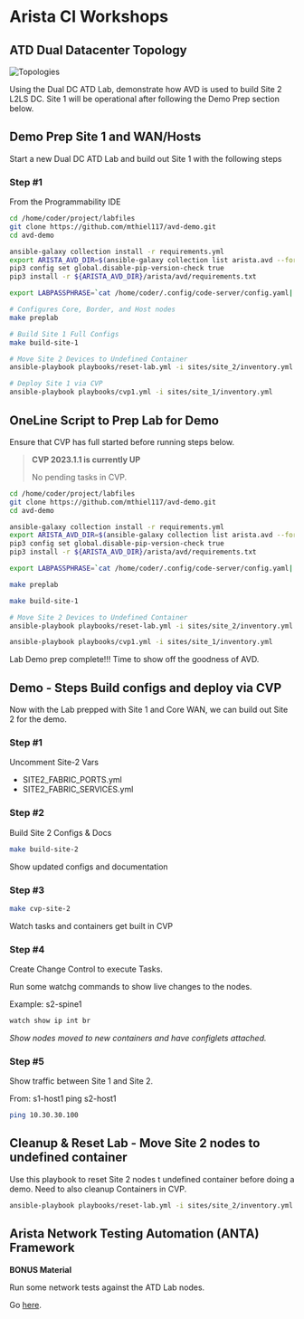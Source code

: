 # Arista CI Workshops

## **ATD Dual Datacenter Topology**

![Topologies](images/topologies.png)

Using the Dual DC ATD Lab, demonstrate how AVD is used to build Site 2 L2LS DC. Site 1 will be operational after following the Demo Prep section below.

## Demo Prep Site 1 and WAN/Hosts

Start a new Dual DC ATD Lab and build out Site 1 with the following steps

### Step #1

From the Programmability IDE

```bash
cd /home/coder/project/labfiles
git clone https://github.com/mthiel117/avd-demo.git
cd avd-demo
```

```bash
ansible-galaxy collection install -r requirements.yml
export ARISTA_AVD_DIR=$(ansible-galaxy collection list arista.avd --format yaml | head -1 | cut -d: -f1)
pip3 config set global.disable-pip-version-check true
pip3 install -r ${ARISTA_AVD_DIR}/arista/avd/requirements.txt
```

```bash
export LABPASSPHRASE=`cat /home/coder/.config/code-server/config.yaml| grep "password:" | awk '{print $2}'`
```

```bash
# Configures Core, Border, and Host nodes
make preplab
```

```bash
# Build Site 1 Full Configs
make build-site-1
```

```bash
# Move Site 2 Devices to Undefined Container
ansible-playbook playbooks/reset-lab.yml -i sites/site_2/inventory.yml
```

```bash
# Deploy Site 1 via CVP
ansible-playbook playbooks/cvp1.yml -i sites/site_1/inventory.yml
```

## OneLine Script to Prep Lab for Demo

Ensure that CVP has full started before running steps below.

>**CVP 2023.1.1 is currently UP**
>
>No pending tasks in CVP.

```bash
cd /home/coder/project/labfiles
git clone https://github.com/mthiel117/avd-demo.git
cd avd-demo

ansible-galaxy collection install -r requirements.yml
export ARISTA_AVD_DIR=$(ansible-galaxy collection list arista.avd --format yaml | head -1 | cut -d: -f1)
pip3 config set global.disable-pip-version-check true
pip3 install -r ${ARISTA_AVD_DIR}/arista/avd/requirements.txt

export LABPASSPHRASE=`cat /home/coder/.config/code-server/config.yaml| grep "password:" | awk '{print $2}'`

make preplab

make build-site-1

# Move Site 2 Devices to Undefined Container
ansible-playbook playbooks/reset-lab.yml -i sites/site_2/inventory.yml

ansible-playbook playbooks/cvp1.yml -i sites/site_1/inventory.yml
```

Lab Demo prep complete!!! Time to show off the goodness of AVD.

## Demo - Steps Build configs and deploy via CVP

Now with the Lab prepped with Site 1 and Core WAN, we can build out Site 2 for the demo.

### Step #1

Uncomment Site-2 Vars

  - SITE2_FABRIC_PORTS.yml
  - SITE2_FABRIC_SERVICES.yml

### Step #2

Build Site 2 Configs & Docs

```bash
make build-site-2
```

Show updated configs and documentation

### Step #3

```bash
make cvp-site-2
```

Watch tasks and containers get built in CVP

### Step #4

Create Change Control to execute Tasks.

Run some watchg commands to show live changes to the nodes.

Example: s2-spine1

```bash
watch show ip int br
```

*Show nodes moved to new containers and have configlets attached.*

### Step #5

Show traffic between Site 1 and Site 2.

From: s1-host1 ping s2-host1

```bash
ping 10.30.30.100
```

## Cleanup & Reset Lab - Move Site 2 nodes to undefined container

Use this playbook to reset Site 2 nodes t undefined container before doing a demo.  Need to also cleanup Containers in CVP.

```bash
ansible-playbook playbooks/reset-lab.yml -i sites/site_2/inventory.yml
```
## Arista Network Testing Automation (ANTA) Framework

**BONUS Material**

Run some network tests against the ATD Lab nodes.

Go [here](anta/README.md).